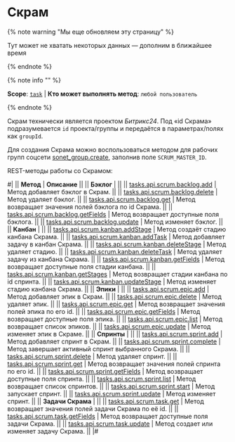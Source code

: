 # Скрам

{% note warning "Мы еще обновляем эту страницу" %}

Тут может не хватать некоторых данных — дополним в ближайшее время

{% endnote %}

{% note info "" %}

**Scope**: [`task`](../../scopes/permissions.md) | **Кто может выполнять метод**: `любой пользователь`

{% endnote %}

Скрам технически является проектом *Битрикс24*. Под «id Скрама» подразумевается `id` проекта/группы и передаётся в параметрах/полях как `groupId`.

Для создания Скрама можно воспользоваться методом для рабочих групп соцсети [sonet_group.create](../sonet-group-create.md), заполнив поле `SCRUM_MASTER_ID`.

REST-методы работы со Скрамом:

#|
|| **Метод** | **Описание** ||
|| **Бэклог** | ||
|| [tasks.api.scrum.backlog.add](backlog/tasks-api-scrum-backlog-add.md) | Метод добавляет бэклог в Скрам. ||
|| [tasks.api.scrum.backlog.delete](backlog/tasks-api-scrum-backlog-delete.md) | Метод удаляет бэклог. ||
|| [tasks.api.scrum.backlog.get](backlog/tasks-api-scrum-backlog-get.md) | Метод возвращает значения полей бэклога по id Скрама. ||
|| [tasks.api.scrum.backlog.getFields](backlog/tasks-api-scrum-backlog-get-fields.md) | Метод возвращает доступные поля бэклога. ||
|| [tasks.api.scrum.backlog.update](backlog/tasks-api-scrum-backlog-update.md) | Метод изменяет бэклог. ||
|| **Канбан** | ||
|| [tasks.api.scrum.kanban.addStage](kanban/tasks-api-scrum-kanban-add-stage.md) | Метод создаёт стадию канбана Скрама. ||
|| [tasks.api.scrum.kanban.addTask](kanban/tasks-api-scrum-kanban-add-task.md) | Метод добавляет задачу в канбан Скрама. ||
|| [tasks.api.scrum.kanban.deleteStage](kanban/tasks-api-scrum-kanban-delete-stage.md) | Метод удаляет стадию. ||
|| [tasks.api.scrum.kanban.deleteTask](kanban/tasks-api-scrum-kanban-delete-task.md) | Метод удаляет задачу из канбана Скрама. ||
|| [tasks.api.scrum.kanban.getFields](kanban/tasks-api-scrum-kanban-get-fields.md) | Метод возвращает доступные поля стадии канбана. ||
|| [tasks.api.scrum.kanban.getStages](kanban/tasks-api-scrum-kanban-get-stages.md) | Метод возвращает стадии канбана по id спринта. ||
|| [tasks.api.scrum.kanban.updateStage](kanban/tasks-api-scrum-kanban-update-stage.md) | Метод изменяет стадию канбана Скрама. ||
|| **Эпики** | ||
|| [tasks.api.scrum.epic.add](epic/tasks-api-scrum-epic-add.md) | Метод добавляет эпик в Скрам. ||
|| [tasks.api.scrum.epic.delete](epic/tasks-api-scrum-epic-delete.md) | Метод удаляет эпик. ||
|| [tasks.api.scrum.epic.get](epic/tasks-api-scrum-epic-get.md) | Метод возвращает значения полей эпика по его id. ||
|| [tasks.api.scrum.epic.getFields](epic/tasks-api-scrum-epic-get-fields.md) | Метод возвращает доступные поля эпика. ||
|| [tasks.api.scrum.epic.list](epic/tasks-api-scrum-epic-list.md) | Метод возвращает список эпиков. ||
|| [tasks.api.scrum.epic.update](epic/tasks-api-scrum-epic-update.md) | Метод изменяет эпик в Скраме. ||
|| **Спринты** | ||
|| [tasks.api.scrum.sprint.add](sprint/tasks-api-scrum-sprint-add.md) | Метод добавляет спринт в Скрам. ||
|| [tasks.api.scrum.sprint.complete](sprint/tasks-api-scrum-sprint-complete.md) | Метод завершает активный спринт выбранного Скрама. ||
|| [tasks.api.scrum.sprint.delete](sprint/tasks-api-scrum-sprint-delete.md) | Метод удаляет спринт. ||
|| [tasks.api.scrum.sprint.get](sprint/tasks-api-scrum-sprint-get.md) | Метод возвращает значения полей спринта по его id. ||
|| [tasks.api.scrum.sprint.getFields](sprint/tasks-api-scrum-sprint-get-fields.md) | Метод возвращает доступные поля спринта. ||
|| [tasks.api.scrum.sprint.list](sprint/tasks-api-scrum-sprint-list.md) | Метод возвращает список спринтов. ||
|| [tasks.api.scrum.sprint.start](sprint/tasks-api-scrum-sprint-start.md) | Метод запускает спринт. ||
|| [tasks.api.scrum.sprint.update](sprint/tasks-api-scrum-sprint-update.md) | Метод изменяет спринт. ||
|| **Задачи Скрама** | ||
|| [tasks.api.scrum.task.get](task/tasks-api-scrum-task-get.md) | Метод возвращает значения полей задачи Скрама по её id. ||
|| [tasks.api.scrum.task.getFields](task/tasks-api-scrum-task-get-fields.md) | Метод возвращает доступные поля задачи Скрама. ||
|| [tasks.api.scrum.task.update](task/tasks-api-scrum-task-update.md) | Метод создает или изменяет задачу Скрама. ||
|#